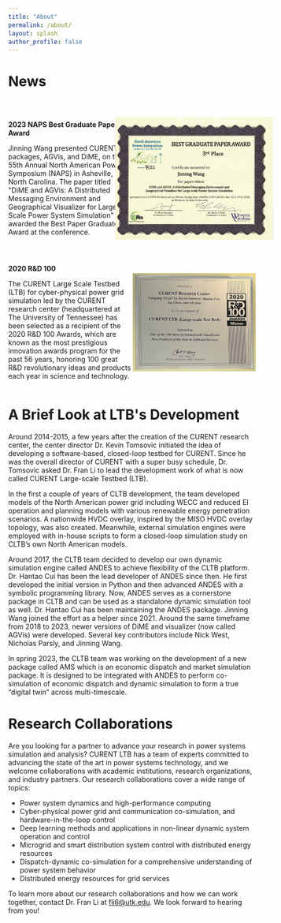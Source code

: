 ```yaml
---
title: "About"
permalink: /about/
layout: splash
author_profile: false
---
```


# News

<div style="display: flex; justify-content: space-between; align-items: center;">
    <div style="flex: 1;">
        <p><b>2023 NAPS Best Graduate Paper Award</b></p>
        <p>Jinning Wang presented CURENT LTB packages, AGVis, and DiME, on the 55th Annual North American Power Symposium (NAPS) in Asheville, North Carolina. The paper titled "DiME and AGVis: A Distributed Messaging Environment and Geographical Visualizer for Large-Scale Power System Simulation" was awarded the Best Paper Graduate Award at the conference.</p>
        <span class="__dimensions_badge_embed__" data-doi="10.1109/NAPS58826.2023.10318583" data-style="large_rectangle"></span><script async src="https://badge.dimensions.ai/badge.js" charset="utf-8"></script>
    </div>
    <div style="flex: 1; display: flex; justify-content: center;">
        <img src="/assets/images/awards/Award_NAPS2023.jpg" alt="2023NAPS" width="250" style="transform: rotate(90deg);">
    </div>
</div>

<div style="display: flex; justify-content: space-between; align-items: center;">
    <div style="flex: 1;">
        <p><b>2020 R&D 100</b></p>
        <p>The CURENT Large Scale Testbed (LTB) for cyber-physical power grid simulation led by the CURENT research center (headquartered at The University of Tennessee) has been selected as a recipient of the 2020 R&D 100 Awards, which are known as the most prestigious innovation awards program for the past 56 years, honoring 100 great R&D revolutionary ideas and products each year in science and technology.</p>
    </div>
    <div style="flex: 1; display: flex; justify-content: center;">
        <img src="/assets/images/awards/RD100_2020.jpg" alt="2023NAPS" width="250">
    </div>
</div>

# A Brief Look at LTB's Development

Around 2014-2015, a few years after the creation of the CURENT research center, the center director Dr. Kevin Tomsovic initiated the idea of developing a software-based, closed-loop testbed for CURENT.
Since he was the overall director of CURENT with a super busy schedule, Dr. Tomsovic asked Dr. Fran Li to lead the development work of what is now called CURENT Large-scale Testbed (LTB).

In the first a couple of years of CLTB development, the team developed models of the North American power grid including WECC and reduced EI operation and planning models with various renewable energy penetration scenarios.
A nationwide HVDC overlay, inspired by the MISO HVDC overlay topology, was also created.
Meanwhile, external simulation engines were employed with in-house scripts to form a closed-loop simulation study on CLTB’s own North American models.

Around 2017, the CLTB team decided to develop our own dynamic simulation engine called ANDES to achieve flexibility of the CLTB platform.
Dr. Hantao Cui has been the lead developer of ANDES since then.
He first developed the initial version in Python and then advanced ANDES with a symbolic programming library.
Now, ANDES serves as a cornerstone package in CLTB and can be used as a standalone dynamic simulation tool as well.
Dr. Hantao Cui has been maintaining the ANDES package.
Jinning Wang joined the effort as a helper since 2021.
Around the same timeframe from 2018 to 2023, newer versions of DiME and visualizer (now called AGVis) were developed.
Several key contributors include Nick West, Nicholas Parsly, and Jinning Wang.

In spring 2023, the CLTB team was working on the development of a new package called AMS which is an economic dispatch and market simulation package.
It is designed to be integrated with ANDES to perform co-simulation of economic dispatch and dynamic simulation to form a true “digital twin” across multi-timescale.

# Research Collaborations

Are you looking for a partner to advance your research in power systems simulation and analysis?
CURENT LTB has a team of experts committed to advancing the state of the art in power systems technology, and we welcome collaborations with academic institutions, research organizations, and industry partners.
Our research collaborations cover a wide range of topics:
- Power system dynamics and high-performance computing
- Cyber-physical power grid and communication co-simulation, and hardware-in-the-loop control
- Deep learning methods and applications in non-linear dynamic system operation and control
- Microgrid and smart distribution system control with distributed energy resources
- Dispatch-dynamic co-simulation for a comprehensive understanding of power system behavior
- Distributed energy resources for grid services

To learn more about our research collaborations and how we can work together, contact Dr. Fran Li at fli6@utk.edu. We look forward to hearing from you!
